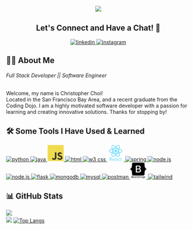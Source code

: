 <p align="center">
  <img src="https://capsule-render.vercel.app/api?type=waving&color=gradient&height=175&section=header&text=Hello%20There!%20👋&fontSize=60" />
</p>

<div align="center">
  
  ## Let's Connect and Have a Chat! 💬
  
</div>

<div align="center">
  
  <a href="https://www.linkedin.com/in/christopher-choi-16b627148/">
  <img height="45" src="https://user-images.githubusercontent.com/115055374/217080332-b7b2d3a2-5161-42f1-9a78-8bb24b65ef0e.png"
       alt="linkedin"/>
  </a>
  <a href="https://www.instagram.com/c_choi7895/">
  <img height="45" src="https://user-images.githubusercontent.com/115055374/217089556-675584a6-3ac0-4228-8600-cb07b1910e7e.png"
       alt="instagram"/>
  </a>
  
</div>

## 👨‍💻 About Me
###### Full Stack Developer || Software Engineer
  Welcome, my name is Christopher Choi! <br />
  Located in the San Francisco Bay Area, and a recent graduate from the Coding Dojo. I am a highly motivated software developer with a passion 
  for learning and creating innovative solutions. Thanks for stopping by!
  
## 🛠️ Some Tools I Have Used & Learned
<div>
  <a href="https://www.python.org/">
  <img height="45" src="https://user-images.githubusercontent.com/115055374/217081363-8080c129-f927-4f76-8e91-c4e550d0eec2.png"
       alt="python"/>
  </a>
  <a href="https://www.java.com/en/">
  <img height="45" src="https://user-images.githubusercontent.com/115055374/217080842-d1dd2805-2c82-4992-996c-aa2c17a99340.png"
       alt="java"/>
  </a>
  <a href="https://developer.mozilla.org/en-US/docs/Web/JavaScript">
  <img height="45" src="https://raw.githubusercontent.com/devicons/devicon/master/icons/javascript/javascript-original.svg"
       alt="javascript"/>
  </a>
  <a href="https://developer.mozilla.org/en-US/docs/Glossary/HTML5">
  <img height="45" src="https://raw.githubusercontent.com/danielcranney/readme-generator/main/public/icons/skills/html5-colored.svg"
       alt="html"/>
  </a>
  <a href="https://www.w3.org/TR/CSS/#css">
  <img height="45" src="https://raw.githubusercontent.com/danielcranney/readme-generator/main/public/icons/skills/css3-colored.svg"
       alt="w3 css"/>
  </a>
  <a href="https://reactjs.org/">
  <img height="45" src="https://raw.githubusercontent.com/devicons/devicon/master/icons/react/react-original-wordmark.svg"
       alt="react"/>
  </a>
  <a href="https://spring.io/">
  <img height="45"      src="https://camo.githubusercontent.com/4545b55c7771bbd175235c80b518dcbbf2f6ee0b984a51ad9363cba8cb70e67c/68747470733a2f2f7777772e766563746f726c6f676f2e7a6f6e652f6c6f676f732f737072696e67696f2f737072696e67696f2d69636f6e2e737667"
       alt="spring"/>
  </a>
  <a href="https://expressjs.com/">
  <img height="45" src="https://raw.githubusercontent.com/danielcranney/readme-generator/main/public/icons/skills/express-colored.svg"
       alt="node.js"/>
  </a>
  <a href="https://nodejs.org/en/">
  <img height="45" src="https://user-images.githubusercontent.com/115055374/217091097-b6b24d94-36b3-4df9-84f9-ca2ba0178f08.png"
       alt="node.js"/>
  </a>
  <a href="https://flask.palletsprojects.com/en/2.2.x/">
  <img height="45" src="https://user-images.githubusercontent.com/115055374/217103198-587dcd99-f4f6-45ad-a620-e247fee2b60c.png"
       alt="flask"/>
  </a>
  <a href="https://www.mongodb.com/">
  <img height="45" src="https://raw.githubusercontent.com/danielcranney/readme-generator/main/public/icons/skills/mongodb-colored.svg"
       alt="mongodb"/>
  </a>
  <a href="https://www.mysql.com/">
  <img height="45" src="https://raw.githubusercontent.com/danielcranney/readme-generator/main/public/icons/skills/mysql-colored.svg"
       alt="mysql"/>
  </a>
  <a href="https://www.postman.com/">
  <img height="45" src="https://camo.githubusercontent.com/93b32389bf746009ca2370de7fe06c3b5146f4c99d99df65994f9ced0ba41685/68747470733a2f2f7777772e766563746f726c6f676f2e7a6f6e652f6c6f676f732f676574706f73746d616e2f676574706f73746d616e2d69636f6e2e737667"
       alt="postman"/>
  </a>
  <a href="https://getbootstrap.com/">
  <img height="45" src="https://raw.githubusercontent.com/devicons/devicon/master/icons/bootstrap/bootstrap-plain-wordmark.svg"
       alt="bootstrap"/>
  </a>
  <a href="https://tailwindcss.com/">
  <img height="45" src="https://www.svgrepo.com/show/374118/tailwind.svg"
       alt="tailwind"/>
  </a>
</div>

## 📊 GitHub Stats

![](https://github-readme-streak-stats.herokuapp.com/?user=CChoi08&theme=dark&hide_border=false)<br />
![](https://github-readme-stats.vercel.app/api?username=CChoi08&theme=dark&hide_border=false&include_all_commits=false&count_private=false)
[![Top Langs](https://github-readme-stats.vercel.app/api/top-langs/?username=CChoi08&layout=compact&theme=dark&hide_border=false)](https://github.com/CChoi08/github-readme-stats)
